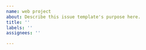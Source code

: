 ```yaml
---
name: web project
about: Describe this issue template's purpose here.
title: ''
labels: ''
assignees: ''

---
```



